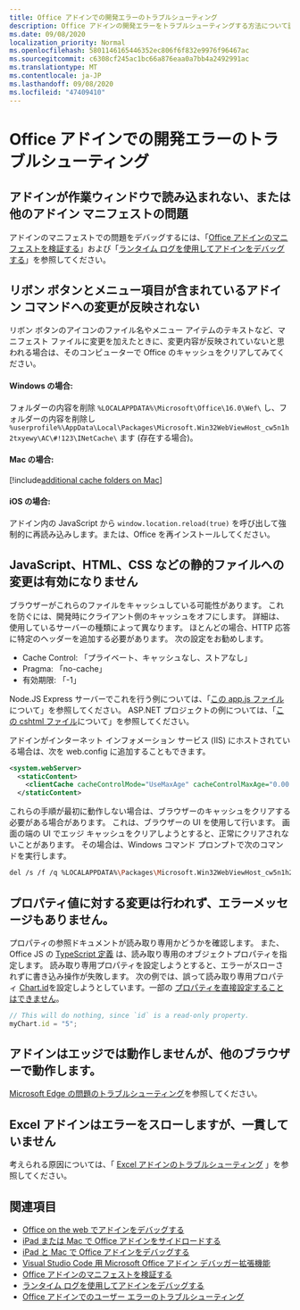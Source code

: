 ```yaml
---
title: Office アドインでの開発エラーのトラブルシューティング
description: Office アドインの開発エラーをトラブルシューティングする方法について説明します。
ms.date: 09/08/2020
localization_priority: Normal
ms.openlocfilehash: 5801146165446352ec806f6f832e9976f96467ac
ms.sourcegitcommit: c6308cf245ac1bc66a876eaa0a7bb4a2492991ac
ms.translationtype: MT
ms.contentlocale: ja-JP
ms.lasthandoff: 09/08/2020
ms.locfileid: "47409410"
---
```

# <a name="troubleshoot-development-errors-with-office-add-ins"></a>Office アドインでの開発エラーのトラブルシューティング

## <a name="add-in-doesnt-load-in-task-pane-or-other-issues-with-the-add-in-manifest"></a>アドインが作業ウィンドウで読み込まれない、または他のアドイン マニフェストの問題

アドインのマニフェストでの問題をデバッグするには、「[Office アドインのマニフェストを検証する](troubleshoot-manifest.md)」および「[ランタイム ログを使用してアドインをデバッグする](runtime-logging.md)」を参照してください。

## <a name="changes-to-add-in-commands-including-ribbon-buttons-and-menu-items-do-not-take-effect"></a>リボン ボタンとメニュー項目が含まれているアドイン コマンドへの変更が反映されない

リボン ボタンのアイコンのファイル名やメニュー アイテムのテキストなど、マニフェスト ファイルに変更を加えたときに、変更内容が反映されていないと思われる場合は、そのコンピューターで Office のキャッシュをクリアしてみてください。 

#### <a name="for-windows"></a>Windows の場合:

フォルダーの内容を削除 `%LOCALAPPDATA%\Microsoft\Office\16.0\Wef\` し、フォルダーの内容を削除し `%userprofile%\AppData\Local\Packages\Microsoft.Win32WebViewHost_cw5n1h2txyewy\AC\#!123\INetCache\` ます (存在する場合)。

#### <a name="for-mac"></a>Mac の場合: 

[!include[additional cache folders on Mac](../includes/mac-cache-folders.md)]

#### <a name="for-ios"></a>iOS の場合: 
アドイン内の JavaScript から `window.location.reload(true)` を呼び出して強制的に再読み込みします。または、Office を再インストールしてください。

## <a name="changes-to-static-files-such-as-javascript-html-and-css-do-not-take-effect"></a>JavaScript、HTML、CSS などの静的ファイルへの変更は有効になりません

ブラウザーがこれらのファイルをキャッシュしている可能性があります。 これを防ぐには、開発時にクライアント側のキャッシュをオフにします。 詳細は、使用しているサーバーの種類によって異なります。 ほとんどの場合、HTTP 応答に特定のヘッダーを追加する必要があります。 次の設定をお勧めします。

- Cache Control: 「プライベート、キャッシュなし、ストアなし」
- Pragma: 「no-cache」
- 有効期限: 「-1」

Node.JS Express サーバーでこれを行う例については、「[この app.js ファイル](https://github.com/OfficeDev/Office-Add-in-NodeJS-SSO/blob/master/Complete/app.js)について」を参照してください。 ASP.NET プロジェクトの例については、「[この cshtml ファイル](https://github.com/OfficeDev/Office-Add-in-ASPNET-SSO/blob/master/Complete/Office-Add-in-ASPNET-SSO-WebAPI/Views/Shared/_Layout.cshtml)について」を参照してください。

アドインがインターネット インフォメーション サービス (IIS) にホストされている場合は、次を web.config に追加することもできます。

```xml
<system.webServer>
  <staticContent>
    <clientCache cacheControlMode="UseMaxAge" cacheControlMaxAge="0.00:00:00" cacheControlCustom="must-revalidate" />
  </staticContent>
```

これらの手順が最初に動作しない場合は、ブラウザーのキャッシュをクリアする必要がある場合があります。 これは、ブラウザーの UI を使用して行います。 画面の端の UI でエッジ キャッシュをクリアしようとすると、正常にクリアされないことがあります。 その場合は、Windows コマンド プロンプトで次のコマンドを実行します。

```bash
del /s /f /q %LOCALAPPDATA%\Packages\Microsoft.Win32WebViewHost_cw5n1h2txyewy\AC\#!123\INetCache\
```

## <a name="changes-made-to-property-values-dont-happen-and-there-is-no-error-message"></a>プロパティ値に対する変更は行われず、エラーメッセージもありません。

プロパティの参照ドキュメントが読み取り専用かどうかを確認します。 また、Office JS の [TypeScript 定義](../develop/referencing-the-javascript-api-for-office-library-from-its-cdn.md) は、読み取り専用のオブジェクトプロパティを指定します。 読み取り専用プロパティを設定しようとすると、エラーがスローされずに書き込み操作が失敗します。 次の例では、誤って読み取り専用プロパティ [Chart.id](/javascript/api/excel/excel.chart#id)を設定しようとしています。一部の [プロパティを直接設定することはできません](../develop/application-specific-api-model.md#some-properties-cannot-be-set-directly)。

```js
// This will do nothing, since `id` is a read-only property.
myChart.id = "5";
```

## <a name="add-in-doesnt-work-on-edge-but-it-works-on-other-browsers"></a>アドインはエッジでは動作しませんが、他のブラウザーで動作します。

[Microsoft Edge の問題のトラブルシューティング](../concepts/browsers-used-by-office-web-add-ins.md#troubleshooting-microsoft-edge-issues)を参照してください。

## <a name="excel-add-in-throws-errors-but-not-consistently"></a>Excel アドインはエラーをスローしますが、一貫していません

考えられる原因については、「 [Excel アドインのトラブルシューティング](../excel/excel-add-ins-troubleshooting.md) 」を参照してください。

## <a name="see-also"></a>関連項目

- [Office on the web でアドインをデバッグする](debug-add-ins-in-office-online.md)
- [iPad または Mac で Office アドインをサイドロードする](sideload-an-office-add-in-on-ipad-and-mac.md)  
- [iPad と Mac で Office アドインをデバッグする](debug-office-add-ins-on-ipad-and-mac.md)  
- [Visual Studio Code 用 Microsoft Office アドイン デバッガー拡張機能](debug-with-vs-extension.md)
- [Office アドインのマニフェストを検証する](troubleshoot-manifest.md)
- [ランタイム ログを使用してアドインをデバッグする](runtime-logging.md)
- [Office アドインでのユーザー エラーのトラブルシューティング](testing-and-troubleshooting.md)
